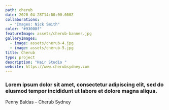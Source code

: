 ```yaml
---
path: cherub
date: 2020-04-28T14:00:00.000Z
collaborations:
  - "Images: Nick Smith"
color: "#93000f"
featureImage: assets/cherub-banner.jpg
galleryImages:
  - image: assets/cherub-4.jpg
  - image: assets/cherub-5.jpg
title: Cherub
type: project
description: "Hair Studio "
website: https://www.cherubsydney.com
---
```

### Lorem ipsum dolor sit amet, consectetur adipiscing elit, sed do eiusmod tempor incididunt ut labore et dolore magna aliqua.

Penny Baldas – Cherub Sydney
